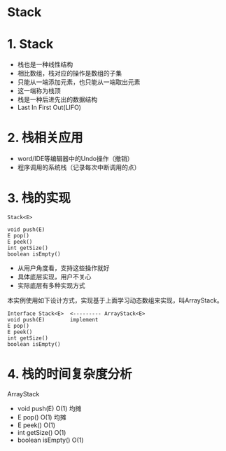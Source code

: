 Stack
=====

# 1. Stack

- 栈也是一种线性结构
- 相比数组，栈对应的操作是数组的子集
- 只能从一端添加元素，也只能从一端取出元素
- 这一端称为栈顶
- 栈是一种后进先出的数据结构
- Last In First Out(LIFO)

# 2. 栈相关应用

- word/IDE等编辑器中的Undo操作（撤销）
- 程序调用的系统栈（记录每次中断调用的点）


# 3. 栈的实现

```
Stack<E>

void push(E)
E pop()
E peek()
int getSize()
boolean isEmpty()
```

- 从用户角度看，支持这些操作就好
- 具体底层实现，用户不关心
- 实际底层有多种实现方式

本实例使用如下设计方式，实现基于上面学习动态数组来实现，叫ArrayStack。

```
Interface Stack<E>  <--------- ArrayStack<E>
void push(E)        implement
E pop()
E peek()
int getSize()
boolean isEmpty()

```

# 4. 栈的时间复杂度分析

ArrayStack<E>

- void push(E)          O(1) 均摊
- E pop()               O(1) 均摊
- E peek()              O(1)
- int getSize()         O(1)
- boolean isEmpty()     O(1)
